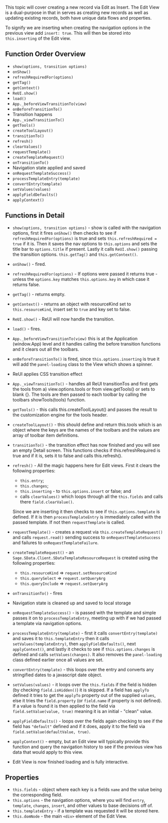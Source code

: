 This topic will cover creating a new record via Edit as Insert. The Edit View is a dual-purpose in that in serves as creating new records as well as updating existing records, both have unique data flows and properties.

To signify we are inserting when creating the navigation options in the previous view add `insert: true`. This will then be stored into `this.inserting` of the Edit view.

## Function Order Overview
* `show(options, transition options)`
* `onShow()`
* `refreshRequiredFor(options)`
* `getTag()`
* `getContext()`
* `ReUI.show()`
* `load()`
* `App._beforeViewTransitionTo(view)`
* `onBeforeTransitionTo()`
* Transition happens
* `App._viewTransitionTo()`
* `getTools()`
* `createToolLayout()`
* `transitionTo()`
* `refresh()`
* `clearValues()`
* `requestTemplate()`
* `createTemplateRequest()`
* `onTransitionTo()`
* Navigation state applied and saved
* `onRequestTemplateSuccess()`
* `processTemplateEntry(template)`
* `convertEntry(template)`
* `setValues(values)`
* `applyFieldDefaults()`
* `applyContext()`

## Functions in Detail
* `show(options, transition options)` - show is called with the navigation options, first it fires `onShow()` then checks to see if `refreshRequiredFor(options)` is true and sets `this.refreshRequired = true` if it is. Then it saves the nav options to `this.options` and sets the title bar to `options.title` if present. Lastly it calls `ReUI.show()` passing the transition options. `this.getTag()` and `this.getContext()`.

* `onShow()` - fired.

* `refreshRequiredFor(options)` - If options were passed it returns true - unless the `options.key` matches `this.options.key` in which case it returns false.

* `getTag()` - returns empty.

* `getContext()` - returns an object with resourceKind set to `this.resourceKind`, insert set to `true` and key set to false.

* `ReUI.show()` - ReUI will now handle the transition.

* `load()` - fires.

* `App._beforeViewTransitionTo(view)` this is at the Application (window.App) level and it handles calling the before transition functions and it clears out all the toolbars.

* `onBeforeTransitionTo()` is fired, since `this.options.inserting` is true it will add the `panel-loading` class to the View which shows a spinner.

* ReUI applies CSS transition effect

* `App._viewTransitionTo()` - handles all ReUI transitionTos and first gets the tools from a) view.options.tools or from view.getTools() or sets to blank {}. The tools are then passed to each toolbar by calling the toolbars showTools(tools) function.

* `getTools()` - this calls this.createToolLayout() and passes the result to the customization engine for the tools header.

* `createToolLayout()` - this should define and return this.tools which is an object where the keys are the names of the toolbars and the values are array of toolbar item definitions.

* `transitionTo()` - the transition effect has now finished and you will see an empty Detail screen. This functions checks if this.refreshRequired is true and if it is, sets it to false and calls this.refresh().

* `refresh()` - All the magic happens here for Edit views. First it clears the following properties:

   * `this.entry`;
   * `this.changes`;
   * `this.inserting` - to `this.options.insert` or false; and
   * calls `clearValues()` which loops through all the `this.fields` and calls there `field.clearValue()`.

   Since we are inserting it then checks to see if `this.options.template` is defined. If it is then `processTemplateEntry` is immediately called with the passed template. If not then `requestTemplate` is called.

* `requestTemplate()` - creates a request via `this.createTemplateRequest()` and calls `request.read()` sending success to `onRequestTemplateSuccess` and failures to `onRequestTemplateFailure`.

* `createTemplateRequest()` - an `Sage.SData.Client.SDataTemplateResourceRequest` is created using the following properties:

   * `this.resourceKind` => `request.setResourceKind`
   * `this.querySelect` => `request.setQueryArg`
   * `this.queryInclude` => `request.setQueryArg`

* `onTransitionTo()` - fires

* Navigation state is cleaned up and saved to local storage

* `onRequestTemplateSuccess()` - is passed with the template and simple passes it on to `processTemplateEntry`, meeting up with if we had passed a template via navigation options.

* `processTemplateEntry(template)` - first it calls `convertEntry(template)` and saves it to `this.templateEntry` then it calls `setValues(templateEntry)`, then `applyFieldDefaults()`, next `applyContext()`, and lastly it checks to see if `this.options.changes` is defined and calls `setValues(changes)`. It also removes the `panel-loading` class defined earlier once all values are set.

* `convertEntry(template)` - this loops over the entry and converts any stringified dates to a javascript date object.

* `setValues(values)` - it loops over the `this.fields` if the field is hidden (by checking `field.isHidden()`) it is skipped. If a field has `applyTo` defined it tries to get the `applyTo` property out of the supplied `values`, else it tries the `field.property` (or `field.name` if property is not defined). If a value is found it is then applied to the field via `field.setValue(value, true)` meaning it is an initial - "clean" value.

* `applyFieldDefaults()` - loops over the fields again checking to see if the field has `"default"` defined and if it does, apply it to the field via `field.setValue(defaultValue, true)`.

* `applyContext()` - empty, but an Edit view will typically provide this function and query the navigation history to see if the previous view has data that would apply to this view.

* Edit View is now finished loading and is fully interactive.

## Properties
* `this.fields` - object where each key is a fields `name` and the value being the corresponding field.
* `this.options` - the navigation options, where you will find `entry`, `template`, `changes`, `insert`, and other values to base decisions off of.
* `this.templateEntry` - if a template was requested it will be stored here.
* `this.domNode` - the main `<div>` element of the Edit View.
